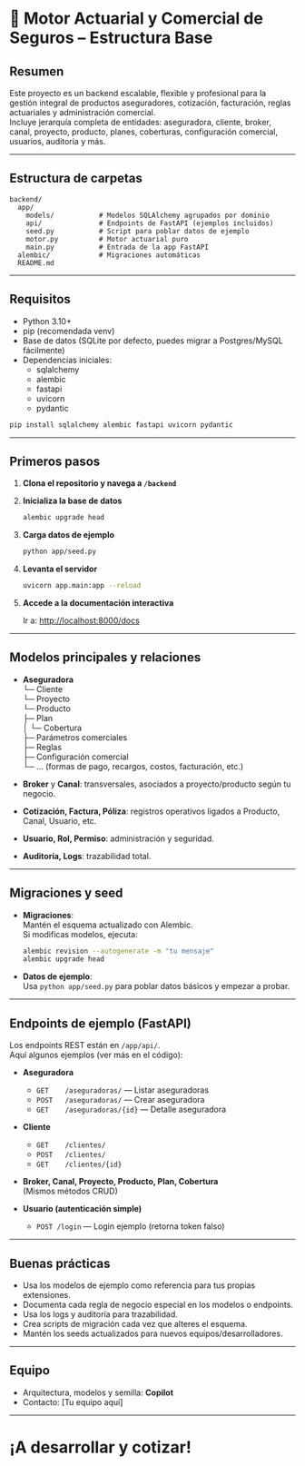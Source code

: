 # 🏦 Motor Actuarial y Comercial de Seguros – Estructura Base

## Resumen

Este proyecto es un backend escalable, flexible y profesional para la gestión integral de productos aseguradores, cotización, facturación, reglas actuariales y administración comercial.  
Incluye jerarquía completa de entidades: aseguradora, cliente, broker, canal, proyecto, producto, planes, coberturas, configuración comercial, usuarios, auditoría y más.

---

## Estructura de carpetas

```
backend/
  app/
    models/           # Modelos SQLAlchemy agrupados por dominio
    api/              # Endpoints de FastAPI (ejemplos incluidos)
    seed.py           # Script para poblar datos de ejemplo
    motor.py          # Motor actuarial puro
    main.py           # Entrada de la app FastAPI
  alembic/            # Migraciones automáticas
  README.md
```

---

## Requisitos

- Python 3.10+
- pip (recomendada venv)
- Base de datos (SQLite por defecto, puedes migrar a Postgres/MySQL fácilmente)
- Dependencias iniciales:
  - sqlalchemy
  - alembic
  - fastapi
  - uvicorn
  - pydantic

```bash
pip install sqlalchemy alembic fastapi uvicorn pydantic
```

---

## Primeros pasos

1. **Clona el repositorio y navega a `/backend`**

2. **Inicializa la base de datos**

   ```bash
   alembic upgrade head
   ```

3. **Carga datos de ejemplo**

   ```bash
   python app/seed.py
   ```

4. **Levanta el servidor**

   ```bash
   uvicorn app.main:app --reload
   ```

5. **Accede a la documentación interactiva**

   Ir a: [http://localhost:8000/docs](http://localhost:8000/docs)

---

## Modelos principales y relaciones

- **Aseguradora**  
  └─ Cliente  
      └─ Proyecto  
          └─ Producto  
              ├─ Plan  
              │    └─ Cobertura  
              ├─ Parámetros comerciales  
              ├─ Reglas  
              ├─ Configuración comercial  
              └─ ... (formas de pago, recargos, costos, facturación, etc.)

- **Broker** y **Canal**: transversales, asociados a proyecto/producto según tu negocio.

- **Cotización, Factura, Póliza**: registros operativos ligados a Producto, Canal, Usuario, etc.

- **Usuario, Rol, Permiso**: administración y seguridad.

- **Auditoría, Logs**: trazabilidad total.

---

## Migraciones y seed

- **Migraciones**:  
  Mantén el esquema actualizado con Alembic.  
  Si modificas modelos, ejecuta:
  ```bash
  alembic revision --autogenerate -m "tu mensaje"
  alembic upgrade head
  ```

- **Datos de ejemplo**:  
  Usa `python app/seed.py` para poblar datos básicos y empezar a probar.

---

## Endpoints de ejemplo (FastAPI)

Los endpoints REST están en `/app/api/`.  
Aquí algunos ejemplos (ver más en el código):

- **Aseguradora**
    - `GET    /aseguradoras/` — Listar aseguradoras
    - `POST   /aseguradoras/` — Crear aseguradora
    - `GET    /aseguradoras/{id}` — Detalle aseguradora

- **Cliente**
    - `GET    /clientes/`
    - `POST   /clientes/`
    - `GET    /clientes/{id}`

- **Broker, Canal, Proyecto, Producto, Plan, Cobertura**  
  (Mismos métodos CRUD)

- **Usuario (autenticación simple)**
    - `POST /login` — Login ejemplo (retorna token falso)

---

## Buenas prácticas

- Usa los modelos de ejemplo como referencia para tus propias extensiones.
- Documenta cada regla de negocio especial en los modelos o endpoints.
- Usa los logs y auditoría para trazabilidad.
- Crea scripts de migración cada vez que alteres el esquema.
- Mantén los seeds actualizados para nuevos equipos/desarrolladores.

---

## Equipo

- Arquitectura, modelos y semilla: **Copilot**
- Contacto: [Tu equipo aquí]

---

# ¡A desarrollar y cotizar!
